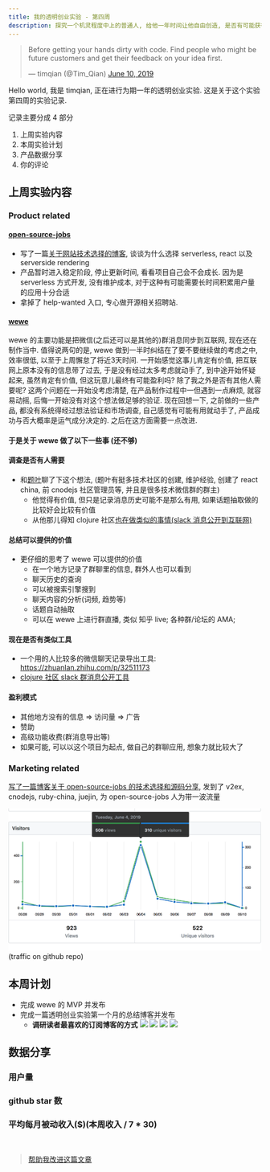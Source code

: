 ```yaml
---
title: 我的透明创业实验 - 第四周
description: 探究一个机灵程度中上的普通人, 给他一年时间让他自由创造, 是否有可能获得1000美元每月的被动收入.
---
```


<blockquote class="twitter-tweet" data-lang="en"><p lang="en" dir="ltr">Before getting your hands dirty with code. Find people who might be future customers and get their feedback on your idea first.</p>&mdash; timqian (@Tim_Qian) <a href="https://twitter.com/Tim_Qian/status/1137879896296812544?ref_src=twsrc%5Etfw">June 10, 2019</a></blockquote>
<script async src="https://platform.twitter.com/widgets.js" charset="utf-8"></script>

Hello world, 我是 timqian, 正在进行为期一年的透明创业实验. 这是关于这个实验第四周的实验记录.

记录主要分成 4 部分
1. 上周实验内容
2. 本周实验计划
3. 产品数据分享
4. 你的评论

## 上周实验内容

### Product related

#### [open-source-jobs](https://github.com/t9tio/open-source-jobs)

- 写了一篇[关于网站技术选择的博客](/tech-stack-of-open-source-jobs.md), 谈谈为什么选择 serverless, react 以及 serverside rendering
- 产品暂时进入稳定阶段, 停止更新时间, 看看项目自己会不会成长. 因为是 serverless 方式开发, 没有维护成本, 对于这种有可能需要长时间积累用户量的应用十分合适
- 拿掉了 help-wanted 入口, 专心做开源相关招聘站.

#### [wewe](https://github.com/t9tio/wewe)

wewe 的主要功能是把微信(之后还可以是其他的)群消息同步到互联网, 现在还在制作当中.
值得说两句的是, wewe 做到一半时纠结在了要不要继续做的考虑之中, 效率很低, 以至于上周懈怠了将近3天时间. 一开始感觉这事儿肯定有价值, 把互联网上原本没有的信息带了过去, 于是没有经过太多考虑就动手了, 到中途开始怀疑起来, 虽然肯定有价值, 但这玩意儿最终有可能盈利吗? 除了我之外是否有其他人需要呢? 这两个问题在一开始没考虑清楚, 在产品制作过程中一但遇到一点麻烦, 就容易动摇, 后悔一开始没有对这个想法做足够的验证. 现在回想一下, 之前做的一些产品, 都没有系统得经过想法验证和市场调查, 自己感觉有可能有用就动手了, 产品成功与否大概率是运气成分决定的. 之后在这方面需要一点改进.

#### 于是关于 wewe 做了以下一些事 (还不够)

#### 调查是否有人需要
- 和[题叶](http://tiye.me/)聊了下这个想法,  (题叶有挺多技术社区的创建, 维护经验, 创建了 react china, 前 cnodejs 社区管理员等, 并且是很多技术微信群的群主) 
  - 他觉得有价值, 但只是记录消息历史可能不是那么有用, 如果话题抽取做的比较好会比较有价值
  - 从他那儿得知 clojure 社区[也在做类似的事情(slack 消息公开到互联网)](https://clojureverse.org/t/replacing-the-clojurians-slack-log/1614)

#### 总结可以提供的价值
- 更仔细的思考了 wewe 可以提供的价值
  - 在一个地方记录了群聊里的信息, 群外人也可以看到
  - 聊天历史的查询
  - 可以被搜索引擎搜到
  - 聊天内容的分析(词频, 趋势等)
  - 话题自动抽取
  - 可以在 wewe 上进行群直播, 类似 知乎 live; 各种群/论坛的 AMA;

#### 现在是否有类似工具
- 一个用的人比较多的微信聊天记录导出工具: https://zhuanlan.zhihu.com/p/32511173
- [clojure 社区 slack 群消息公开工具](https://clojureverse.org/t/replacing-the-clojurians-slack-log/1614)

#### 盈利模式
- 其他地方没有的信息 => 访问量 => 广告
- 赞助
- 高级功能收费(群消息导出等)
- 如果可能, 可以以这个项目为起点, 做自己的群聊应用, 想象力就比较大了

### Marketing related

[写了一篇博客关于 open-source-jobs 的技术选择和源码分享](./tech-stack-of-open-source-jobs.md), 发到了 v2ex, cnodejs, ruby-china, juejin, 为 open-source-jobs 人为带一波流量

![](https://raw.githubusercontent.com/timqian/images/master/Screen%20Shot%202019-06-10%20at%209.24.49%20AM.png)
(traffic on github repo)



## 本周计划

- 完成 wewe 的 MVP 并发布
- 完成一篇透明创业实验第一个月的总结博客并发布
  - **调研读者最喜欢的订阅博客的方式**
[![](https://api.gh-polls.com/poll/01DCZDSAQW3S4HS0K0S5WQSRKK/email)](https://api.gh-polls.com/poll/01DCZDSAQW3S4HS0K0S5WQSRKK/email/vote)
[![](https://api.gh-polls.com/poll/01DCZDSAQW3S4HS0K0S5WQSRKK/RSS)](https://api.gh-polls.com/poll/01DCZDSAQW3S4HS0K0S5WQSRKK/RSS/vote)
[![](https://api.gh-polls.com/poll/01DCZDSAQW3S4HS0K0S5WQSRKK/twitter)](https://api.gh-polls.com/poll/01DCZDSAQW3S4HS0K0S5WQSRKK/twitter/vote)
[![](https://api.gh-polls.com/poll/01DCZDSAQW3S4HS0K0S5WQSRKK/wechat)](https://api.gh-polls.com/poll/01DCZDSAQW3S4HS0K0S5WQSRKK/wechat/vote)

## 数据分享

### 用户量
<canvas id="userChart"></canvas>

### github star 数
<canvas id="starChart"></canvas>

### 平均每月被动收入($)(本周收入 / 7 * 30)
<canvas id="incomeChart"></canvas>

<br/>

> [帮助我改进这篇文章](https://github.com/t9tio/blog/blob/master/source/_posts/t9t-week4.md)

<script src="https://cdn.jsdelivr.net/npm/chart.js@2.8.0"></script>

<script>
var chartColors = {
	red: 'rgb(255, 99, 132)',
	orange: 'rgb(255, 159, 64)',
	yellow: 'rgb(255, 205, 86)',
	green: 'rgb(75, 192, 192)',
	blue: 'rgb(54, 162, 235)',
	purple: 'rgb(153, 102, 255)',
	grey: 'rgb(201, 203, 207)'
};
var userCtx = document.getElementById('userChart').getContext('2d');
var starCtx = document.getElementById('starChart').getContext('2d');
var incomeCtx = document.getElementById('incomeChart').getContext('2d');

new Chart(userCtx, {
    type: 'line',
    data: {
        labels: ['week 1', 'week 2', 'week 3', 'week 4'],
        datasets: [{
            label: 'open source jobs',
            backgroundColor: chartColors.red,
            borderColor: chartColors.red,
            fill: false,
            data: [39, 60, 62, 80]
        },{
            label: 'tomato-pie',
            backgroundColor: chartColors.orange,
            borderColor: chartColors.orange,
            fill: false,
            data: [653, 673, 722, 634]
        },{
            label: 'star-history 插件',
            backgroundColor: chartColors.green, 
            borderColor: chartColors.green,
            fill: false,
            data: [21, 21, 28, 33]
        }]
    },
});

new Chart(starCtx, {
    type: 'line',
    data: {
        labels: ['week 1', 'week 2', 'week 3', 'week 4'],
        datasets: [{
            label: 'open source jobs',
            backgroundColor: chartColors.red,
            borderColor: chartColors.red,
            fill: false,
            data: [731, 764, 763, 821]
        },{
            label: 'tomato-pie',
            backgroundColor: chartColors.orange,
            borderColor: chartColors.orange,
            fill: false,
            data: [107, 113, 117, 118]
        },{
            label: 'star-history 插件',
            backgroundColor: chartColors.green, 
            borderColor: chartColors.green,
            fill: false,
            data: [921, 998, 1110, 1129]
        }]
    },
});

new Chart(incomeCtx, {
    type: 'line',
    data: {
        labels: ['week 1', 'week 2', 'week 3', 'week 4'],
        datasets: [{
            label: 'open opptunities',
            backgroundColor: chartColors.red,
            borderColor: chartColors.red,
            fill: false,
            data: [0, 0, 0, 0]
        },{
            label: 'tomato-pie',
            backgroundColor: chartColors.orange,
            borderColor: chartColors.orange,
            fill: false,
            data: [0, 0, 0, 0]
        },{
            label: 'star-history 插件',
            backgroundColor: chartColors.green, 
            borderColor: chartColors.green,
            fill: false,
            data: [0.69, 0, 25.7, 12.8]
        }]
    },
});

</script>